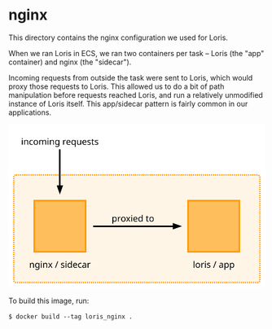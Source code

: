 # nginx

This directory contains the nginx configuration we used for Loris.

When we ran Loris in ECS, we ran two containers per task – Loris (the "app" container) and nginx (the "sidecar").

Incoming requests from outside the task were sent to Loris, which would proxy those requests to Loris.
This allowed us to do a bit of path manipulation before requests reached Loris, and run a relatively unmodified instance of Loris itself.
This app/sidecar pattern is fairly common in our applications.

<img src="task.svg">

To build this image, run:

```console
$ docker build --tag loris_nginx .
```